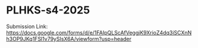 # PLHKS-s4-2025

Submission Link: https://docs.google.com/forms/d/e/1FAIpQLScAfVeggjK9XrioZ4dq3iSCXnNh3OP9JKq1FSl1v79ySIsX6A/viewform?usp=header
